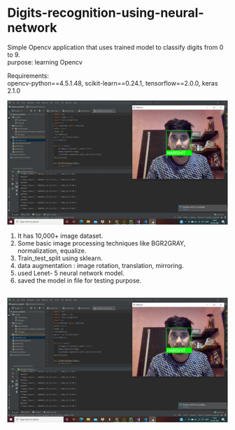 # Digits-recognition-using-neural-network


Simple Opencv application that uses trained model to classify digits from 0 to 9. <br>
purpose: learning Opencv<br>

Requirements: <br> 
opencv-python==4.5.1.48, scikit-learn==0.24.1, tensorflow==2.0.0, keras 2.1.0<br>

 <img src="https://github.com/HarshitDolu/Face-Recognition-Attendance-System/blob/main/Screenshot%20(386).png" width="900">
 
 


1. It has 10,000+ image dataset.<br>
2. Some basic image processing techniques like BGR2GRAY, normalization, equalize.<br>
3. Train_test_split using sklearn.<br>
4. data augmentation : image rotation, translation, mirroring.<br>
5. used Lenet- 5 neural network model.<br>
6. saved the model in file for testing purpose.
<br>
 <img src="https://github.com/HarshitDolu/Face-Recognition-Attendance-System/blob/main/Screenshot%20(386).png" width="900">
